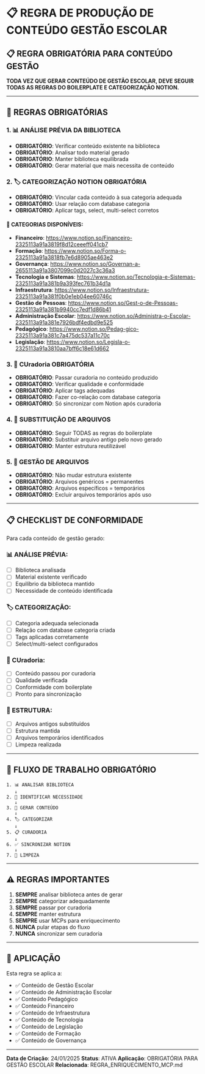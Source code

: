# 📋 REGRA DE PRODUÇÃO DE CONTEÚDO GESTÃO ESCOLAR

## 📋 **REGRA OBRIGATÓRIA PARA CONTEÚDO GESTÃO**

**TODA VEZ QUE GERAR CONTEÚDO DE GESTÃO ESCOLAR, DEVE SEGUIR TODAS AS REGRAS DO BOILERPLATE E CATEGORIZAÇÃO NOTION.**

---

## 🎯 **REGRAS OBRIGATÓRIAS**

### 1. **📊 ANÁLISE PRÉVIA DA BIBLIOTECA**
- **OBRIGATÓRIO**: Verificar conteúdo existente na biblioteca
- **OBRIGATÓRIO**: Analisar todo material gerado
- **OBRIGATÓRIO**: Manter biblioteca equilibrada
- **OBRIGATÓRIO**: Gerar material que mais necessita de conteúdo

### 2. **🏷️ CATEGORIZAÇÃO NOTION OBRIGATÓRIA**
- **OBRIGATÓRIO**: Vincular cada conteúdo à sua categoria adequada
- **OBRIGATÓRIO**: Usar relação com database categoria
- **OBRIGATÓRIO**: Aplicar tags, select, multi-select corretos

#### **📂 CATEGORIAS DISPONÍVEIS:**
- **Financeiro**: https://www.notion.so/Financeiro-2325113a91a3819f8d12ceeeff041cb7
- **Formação**: https://www.notion.so/Forma-o-2325113a91a3818fb7e6d8905ae463e2
- **Governança**: https://www.notion.so/Governan-a-2655113a91a3807099c0d2027c3c36a3
- **Tecnologia e Sistemas**: https://www.notion.so/Tecnologia-e-Sistemas-2325113a91a381b9a393fec761b34d1a
- **Infraestrutura**: https://www.notion.so/Infraestrutura-2325113a91a381f0b0e1eb04ee60746c
- **Gestão de Pessoas**: https://www.notion.so/Gest-o-de-Pessoas-2325113a91a381b9940cc7edf1d86b41
- **Administração Escolar**: https://www.notion.so/Administra-o-Escolar-2325113a91a381e7926bdf4edbd9e525
- **Pedagógico**: https://www.notion.so/Pedag-gico-2325113a91a381c7a475dc537a11c70c
- **Legislação**: https://www.notion.so/Legisla-o-2325113a91a3810aa7bff6c18e61d662

### 3. **📝 CUradoria OBRIGATÓRIA**
- **OBRIGATÓRIO**: Passar curadoria no conteúdo produzido
- **OBRIGATÓRIO**: Verificar qualidade e conformidade
- **OBRIGATÓRIO**: Aplicar tags adequadas
- **OBRIGATÓRIO**: Fazer co-relação com database categoria
- **OBRIGATÓRIO**: Só sincronizar com Notion após curadoria

### 4. **🔄 SUBSTITUIÇÃO DE ARQUIVOS**
- **OBRIGATÓRIO**: Seguir TODAS as regras do boilerplate
- **OBRIGATÓRIO**: Substituir arquivo antigo pelo novo gerado
- **OBRIGATÓRIO**: Manter estrutura reutilizável

### 5. **📁 GESTÃO DE ARQUIVOS**
- **OBRIGATÓRIO**: Não mudar estrutura existente
- **OBRIGATÓRIO**: Arquivos genéricos = permanentes
- **OBRIGATÓRIO**: Arquivos específicos = temporários
- **OBRIGATÓRIO**: Excluir arquivos temporários após uso

---

## 📋 **CHECKLIST DE CONFORMIDADE**

Para cada conteúdo de gestão gerado:

### **📊 ANÁLISE PRÉVIA:**
- [ ] Biblioteca analisada
- [ ] Material existente verificado
- [ ] Equilíbrio da biblioteca mantido
- [ ] Necessidade de conteúdo identificada

### **🏷️ CATEGORIZAÇÃO:**
- [ ] Categoria adequada selecionada
- [ ] Relação com database categoria criada
- [ ] Tags aplicadas corretamente
- [ ] Select/multi-select configurados

### **📝 CUradoria:**
- [ ] Conteúdo passou por curadoria
- [ ] Qualidade verificada
- [ ] Conformidade com boilerplate
- [ ] Pronto para sincronização

### **🔄 ESTRUTURA:**
- [ ] Arquivos antigos substituídos
- [ ] Estrutura mantida
- [ ] Arquivos temporários identificados
- [ ] Limpeza realizada

---

## 🚀 **FLUXO DE TRABALHO OBRIGATÓRIO**

```
1. 📊 ANALISAR BIBLIOTECA
   ↓
2. 🎯 IDENTIFICAR NECESSIDADE
   ↓
3. 📝 GERAR CONTEÚDO
   ↓
4. 🏷️ CATEGORIZAR
   ↓
5. 📋 CURADORIA
   ↓
6. ✅ SINCRONIZAR NOTION
   ↓
7. 🧹 LIMPEZA
```

---

## ⚠️ **REGRAS IMPORTANTES**

1. **SEMPRE** analisar biblioteca antes de gerar
2. **SEMPRE** categorizar adequadamente
3. **SEMPRE** passar por curadoria
4. **SEMPRE** manter estrutura
5. **SEMPRE** usar MCPs para enriquecimento
6. **NUNCA** pular etapas do fluxo
7. **NUNCA** sincronizar sem curadoria

---

## 🎯 **APLICAÇÃO**

Esta regra se aplica a:
- ✅ Conteúdo de Gestão Escolar
- ✅ Conteúdo de Administração Escolar
- ✅ Conteúdo Pedagógico
- ✅ Conteúdo Financeiro
- ✅ Conteúdo de Infraestrutura
- ✅ Conteúdo de Tecnologia
- ✅ Conteúdo de Legislação
- ✅ Conteúdo de Formação
- ✅ Conteúdo de Governança

---

**Data de Criação**: 24/01/2025
**Status**: ATIVA
**Aplicação**: OBRIGATÓRIA PARA GESTÃO ESCOLAR
**Relacionada**: REGRA_ENRIQUECIMENTO_MCP.md
